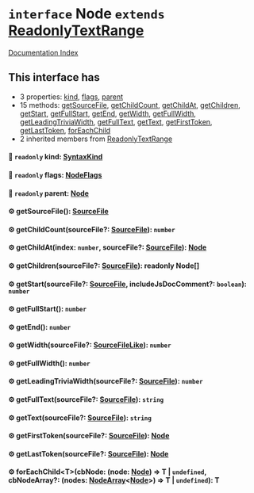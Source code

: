 # `interface` Node `extends` [ReadonlyTextRange](../interface.ReadonlyTextRange/README.md)

[Documentation Index](../README.md)

## This interface has

- 3 properties:
[kind](#-readonly-kind-syntaxkind),
[flags](#-readonly-flags-nodeflags),
[parent](#-readonly-parent-node)
- 15 methods:
[getSourceFile](#-getsourcefile-sourcefile),
[getChildCount](#-getchildcountsourcefile-sourcefile-number),
[getChildAt](#-getchildatindex-number-sourcefile-sourcefile-node),
[getChildren](#-getchildrensourcefile-sourcefile-readonly-node),
[getStart](#-getstartsourcefile-sourcefile-includejsdoccomment-boolean-number),
[getFullStart](#-getfullstart-number),
[getEnd](#-getend-number),
[getWidth](#-getwidthsourcefile-sourcefilelike-number),
[getFullWidth](#-getfullwidth-number),
[getLeadingTriviaWidth](#-getleadingtriviawidthsourcefile-sourcefile-number),
[getFullText](#-getfulltextsourcefile-sourcefile-string),
[getText](#-gettextsourcefile-sourcefile-string),
[getFirstToken](#-getfirsttokensourcefile-sourcefile-node),
[getLastToken](#-getlasttokensourcefile-sourcefile-node),
[forEachChild](#-foreachchildtcbnode-node-node--t--undefined-cbnodearray-nodes-nodearraynode--t--undefined-t)
- 2 inherited members from [ReadonlyTextRange](../interface.ReadonlyTextRange/README.md)


#### 📄 `readonly` kind: [SyntaxKind](../enum.SyntaxKind/README.md)



#### 📄 `readonly` flags: [NodeFlags](../enum.NodeFlags/README.md)



#### 📄 `readonly` parent: [Node](../interface.Node/README.md)



#### ⚙ getSourceFile(): [SourceFile](../interface.SourceFile/README.md)



#### ⚙ getChildCount(sourceFile?: [SourceFile](../interface.SourceFile/README.md)): `number`



#### ⚙ getChildAt(index: `number`, sourceFile?: [SourceFile](../interface.SourceFile/README.md)): [Node](../interface.Node/README.md)



#### ⚙ getChildren(sourceFile?: [SourceFile](../interface.SourceFile/README.md)): readonly Node\[]



#### ⚙ getStart(sourceFile?: [SourceFile](../interface.SourceFile/README.md), includeJsDocComment?: `boolean`): `number`



#### ⚙ getFullStart(): `number`



#### ⚙ getEnd(): `number`



#### ⚙ getWidth(sourceFile?: [SourceFileLike](../interface.SourceFileLike/README.md)): `number`



#### ⚙ getFullWidth(): `number`



#### ⚙ getLeadingTriviaWidth(sourceFile?: [SourceFile](../interface.SourceFile/README.md)): `number`



#### ⚙ getFullText(sourceFile?: [SourceFile](../interface.SourceFile/README.md)): `string`



#### ⚙ getText(sourceFile?: [SourceFile](../interface.SourceFile/README.md)): `string`



#### ⚙ getFirstToken(sourceFile?: [SourceFile](../interface.SourceFile/README.md)): [Node](../interface.Node/README.md)



#### ⚙ getLastToken(sourceFile?: [SourceFile](../interface.SourceFile/README.md)): [Node](../interface.Node/README.md)



#### ⚙ forEachChild\<T>(cbNode: (node: [Node](../interface.Node/README.md)) => T | `undefined`, cbNodeArray?: (nodes: [NodeArray](../interface.NodeArray/README.md)\<[Node](../interface.Node/README.md)>) => T | `undefined`): T




